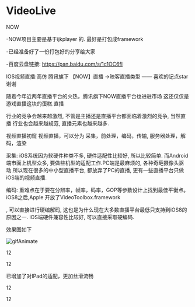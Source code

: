# VideoLive
NOW

-NOW项目主要是基于ijkplayer 的. 最好是打包成framework

-已经准备好了一份打包好的分享给大家

-百度云盘链接: https://pan.baidu.com/s/1c1OC6fI

IOS视频直播:高仿 腾讯旗下 【NOW】直播 ->映客直播类型 —— 喜欢的记点star谢谢

随着今年近两年直播平台的火热，腾讯旗下NOW直播平台也进驻市场 这还仅仅是游戏直播这块的蛋糕.直播

行业的竞争会越来越激烈, 不管是主播还是直播平台都面临着激烈的竞争, 当然直播 行业也会越来越规范, 直播元素也越来越多.

视频直播初窥 视频直播，可以分为 采集，前处理，编码，传输, 服务器处理，解码，渲染

采集: iOS系统因为软硬件种类不多, 硬件适配性比较好, 所以比较简单. 而Android端市面上机型众多, 要做些机型的适配工作.PC端是最麻烦的, 各种奇葩摄像头驱动.所以现在很多的中小型直播平台, 都放弃了PC的直播, 更有一些直播平台只做iOS端的视频直播.

编码: 重难点在于要在分辨率，帧率，码率，GOP等参数设计上找到最佳平衡点。iOS8之后,Apple 开放了VideoToolbox.framework

, 可以直接进行硬编解码, 这也是为什么现在大多数直播平台最低只支持到iOS8的原因之一. iOS端硬件兼容性比较好, 可以直接采取硬编码.

效果图如下

![gifAnimate](https://github.com/PetryChan/VideoLive/blob/master/NowGif.gif) 

12

12

已增加了对IPad的适配，更加丝滑流畅

12

12
